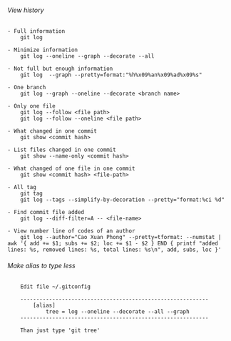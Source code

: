 ###### View history
	- Full information
		git log

	- Minimize information
		git log --oneline --graph --decorate --all

	- Not full but enough information
		git log  --graph --pretty=format:"%h%x09%an%x09%ad%x09%s"

	- One branch
		git log --graph --oneline --decorate <branch name>

	- Only one file
		git log --follow <file path>
		git log --follow --oneline <file path>

	- What changed in one commit
		git show <commit hash>

	- List files changed in one commit
		git show --name-only <commit hash>

	- What changed of one file in one commit
		git show <commit hash> <file-path>

	- All tag
		git tag
		git log --tags --simplify-by-decoration --pretty="format:%ci %d"

	- Find commit file added
		git log --diff-filter=A -- <file-name>
	
	- View number line of codes of an author
		git log --author="Cao Xuan Phong" --pretty=tformat: --numstat | awk '{ add += $1; subs += $2; loc += $1 - $2 } END { printf "added lines: %s, removed lines: %s, total lines: %s\n", add, subs, loc }' 


###### Make alias to type less
		Edit file ~/.gitconfig
		
		-----------------------------------------------------------	
			[alias]
				tree = log --oneline --decorate --all --graph
		-----------------------------------------------------------

		Than just type 'git tree'
